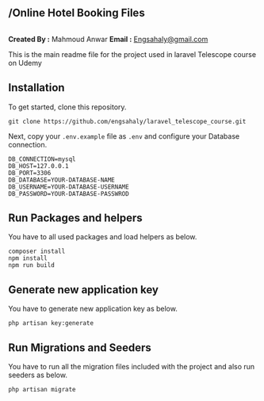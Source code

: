 ## /Online Hotel Booking Files

<img src="">

**Created By :** Mahmoud Anwar
**Email :** Engsahaly@gmail.com

This is the main readme file for the project used in laravel Telescope course on Udemy

## Installation

To get started, clone this repository.

```
git clone https://github.com/engsahaly/laravel_telescope_course.git
```

Next, copy your `.env.example` file as `.env` and configure your Database connection.

```
DB_CONNECTION=mysql
DB_HOST=127.0.0.1
DB_PORT=3306
DB_DATABASE=YOUR-DATABASE-NAME
DB_USERNAME=YOUR-DATABASE-USERNAME
DB_PASSWORD=YOUR-DATABASE-PASSWROD
```

## Run Packages and helpers

You have to all used packages and load helpers as below.

```
composer install
npm install
npm run build
```

## Generate new application key

You have to generate new application key as below.

```
php artisan key:generate
```

## Run Migrations and Seeders

You have to run all the migration files included with the project and also run seeders as below.

```
php artisan migrate
```
